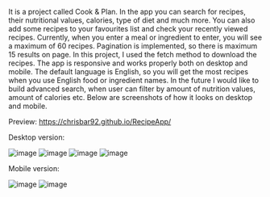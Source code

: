 It is a project called Cook & Plan. In the app you can search for recipes, their nutritional values, calories, type of diet and much more. You can also add some recipes to your favourites list and check your recently viewed recipes. Currently, when you enter a meal or ingredient to enter, you will see a maximum of 60 recipes. Pagination is implemented, so there is maximum 15 results on page. In this project, I used the fetch method to download the recipes. The app is responsive and works properly both on desktop and mobile. The default language is English, so you will get the most recipes when you use English food or ingredient names. In the future I would like to build advanced search, when user can filter by amount of nutrition values, amount of calories etc.
Below are screenshots of how it looks on desktop and mobile.

Preview: https://chrisbar92.github.io/RecipeApp/

Desktop version: 


![image](https://user-images.githubusercontent.com/114155819/229379152-c070cba6-8825-4f2d-8fc9-e5c8c13adf10.png)
![image](https://user-images.githubusercontent.com/114155819/229379198-1660971b-dc85-40e9-97e2-2fb7fd0b6382.png)
![image](https://user-images.githubusercontent.com/114155819/229379214-7cde2e6b-7662-4914-bbe1-8dfd41f3c49b.png)
![image](https://user-images.githubusercontent.com/114155819/229379227-837d5eb1-7a81-4233-802a-04298e3b5e7f.png)

Mobile version: 


![image](https://user-images.githubusercontent.com/114155819/229379262-1fd8816c-e1da-4a3d-8593-6c118fd78c54.png)
![image](https://user-images.githubusercontent.com/114155819/229379288-a91cd824-eb66-4a0c-9ffd-cc2b290fc80c.png)
